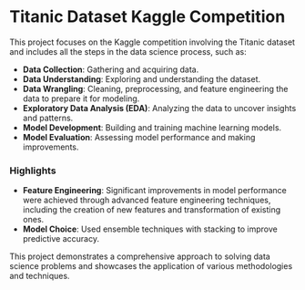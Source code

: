 # Titanic Dataset Kaggle Competition

This project focuses on the Kaggle competition involving the Titanic dataset and includes all the steps in the data science process, such as:

- **Data Collection**: Gathering and acquiring data.
- **Data Understanding**: Exploring and understanding the dataset.
- **Data Wrangling**: Cleaning, preprocessing, and feature engineering the data to prepare it for modeling.
- **Exploratory Data Analysis (EDA)**: Analyzing the data to uncover insights and patterns.
- **Model Development**: Building and training machine learning models.
- **Model Evaluation**: Assessing model performance and making improvements.

### Highlights

- **Feature Engineering**: Significant improvements in model performance were achieved through advanced feature engineering techniques, including the creation of new features and transformation of existing ones.
- **Model Choice**: Used ensemble techniques with stacking to improve predictive accuracy.

This project demonstrates a comprehensive approach to solving data science problems and showcases the application of various methodologies and techniques.
